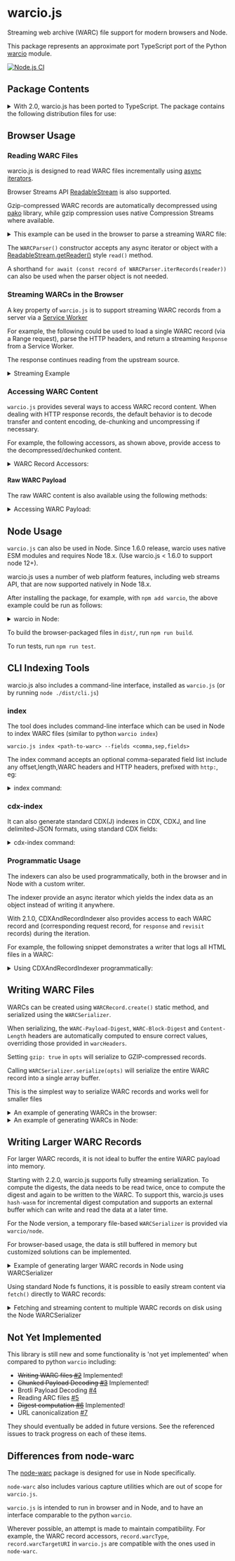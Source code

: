 # warcio.js

Streaming web archive (WARC) file support for modern browsers and Node.

This package represents an approximate port TypeScript port of the Python [warcio](https://github.com/webrecorder/warcio) module.

[![Node.js CI](https://github.com/webrecorder/warcio.js/actions/workflows/ci.yaml/badge.svg)](https://github.com/webrecorder/warcio.js/actions/workflows/ci.yaml)

## Package Contents

<details>
  <summary>With 2.0, warcio.js has been ported to TypeScript. The package contains the following distribution files for use:</summary>

- dist/index.js - ESM module for the package, external dependencies not bundled.
- dist/index.cjs - CJS module for the package, external dependencies not bundled.
- dist/index.all.js - ESM module with all external dependencies included, ready to be imported directly in the browser, eg. `import { ... } from "https://cdn.jsdelivr.net/npm/warcio/dist/index.all.js"`
- dist/utils.js - ESM module for just the utils module, can be imported with just `import "warcio/utils"` in node or browser.
- dist/utils.cjs - CJS module for the utils module
- dist/cli.js - ESM module for the CLI script, installed as `warcio.js` executable.
- dist/cli.cjs - CJS module for the CLI script.
</details>

## Browser Usage

### Reading WARC Files

warcio.js is designed to read WARC files incrementally using [async iterators](https://developer.mozilla.org/en-US/docs/Web/JavaScript/Reference/Global_Objects/Symbol/asyncIterator).

Browser Streams API [ReadableStream](https://developer.mozilla.org/en-US/docs/Web/API/ReadableStream) is also supported.

Gzip-compressed WARC records are automatically decompressed using [pako](https://github.com/nodeca/pako) library, while gzip compression uses
native Compression Streams where available.

<details>
  <summary>This example can be used in the browser to parse a streaming WARC file:</summary>

```html
<script type="module">
  import { WARCParser } from "https://cdn.jsdelivr.net/npm/warcio/dist/index.all.js";


  async function readWARC(url) {
    const response = await fetch(url);

    const parser = new WARCParser(response.body);

    for await (const record of parser) {
      // ways to access warc data
      console.log(record.warcType);
      console.log(record.warcTargetURI);
      console.log(record.warcHeader("WARC-Target-URI"));
      console.log(record.warcHeaders.headers.get("WARC-Record-ID"));

      // iterator over WARC content one chunk at a time (as Uint8Array)
      for await (const chunk of record) {
        ...
      }

      // access content as text
      const text = await record.contentText();
    }
  }

  readWARC("https://example.com/path/to/mywarc.warc");
</script>
```

</details>

The `WARCParser()` constructor accepts any async iterator or object with a [ReadableStream.getReader()](https://developer.mozilla.org/en-US/docs/Web/API/ReadableStream/getReader) style `read()` method.

A shorthand `for await (const record of WARCParser.iterRecords(reader))` can also be used when the parser object is not needed.

### Streaming WARCs in the Browser

A key property of `warcio.js` is to support streaming WARC records from a server via a [Service Worker](https://developer.mozilla.org/en-US/docs/Web/API/Service_Worker_API/Using_Service_Workers)

For example, the following could be used to load a single WARC record (via a Range request), parse the HTTP headers, and return a streaming `Response` from a Service Worker.

The response continues reading from the upstream source.

<details>
  <summary>Streaming Example</summary>

```javascript
import { WARCParser } from "https://cdn.jsdelivr.net/npm/warcio/dist/index.all.js";

async function streamWARCRecord(url, offset, length) {
  const response = await fetch(url, {
    headers: { Range: `bytes=${offset}-${offset + length - 1}` },
  });

  const parser = new WARCParser(response.body);

  // parse WARC record, which includes WARC headers and HTTP headers
  const record = await parser.parse();

  // get the response options for Response constructor
  const { status, statusText, headers } = record.getResponseInfo();

  // get a ReadableStream from the WARC record and return streaming response
  return new Response(record.getReadableStream(), {
    status,
    statusText,
    headers,
  });
}
```

</details>

### Accessing WARC Content

`warcio.js` provides several ways to access WARC record content. When dealing with HTTP response records,
the default behavior is to decode transfer and content encoding, de-chunking and uncompressing if necessary.

For example, the following accessors, as shown above, provide access to the decompressed/dechunked content.

<details>
  <summary>WARC Record Accessors:</summary>

```javascript

  // iterate over each chunk (Uint8Array)
  for await (const chunk of record) {
    ...
  }

  // iterate over lines
  for await (const line of record.iterLines()) {
    ...
  }

  // read one line
  const line = await record.readline()

  // read entire contents as Uint8Array
  const payload = await record.readFully(true)

  // read entire contents as a String (calls readFully)
  const text = await record.contentText()

```

</details>

#### Raw WARC Payload

The raw WARC content is also available using the following methods:

<details>
  <summary>Accessing WARC Payload:</summary>

```javascript

  // iterate over each raw chunk (not dechunked or decompressed)
  for await (const chunk of record.reader) {
    ...
  }

  const rawPayload = await record.readFully(false)
```

The `readFully()` method can read either the raw or decoded content.
When using `readFully()`, the payload is stored in the record as `record.payload` so that it can be accessed again.

Note that decoded and raw access should not be mixed. Attempting to access raw data after beginning decoding will result in an exception:

```javascript
// read decoded line
const line = await record.readline();

// XX this will throw error, raw data no longer available
const full = await record.readFully(false);

// this is ok
const fullDecoded = await record.readFully(true);
```

</details>

## Node Usage

`warcio.js` can also be used in Node. Since 1.6.0 release, warcio uses native ESM modules and requires Node 18.x. (Use warcio.js < 1.6.0 to support node 12+).

warcio.js uses a number of web platform features, including web streams API, that are now supported natively in Node 18.x.

After installing the package, for example, with `npm add warcio`, the above example could be run as follows:

<details>
  <summary>warcio in Node:</summary>

```javascript
import { WARCParser } from "warcio";
import fs from "fs";

async function readWARC(filename) {
  const nodeStream = fs.createReadStream(filename);

  const parser = new WARCParser(nodeStream);

  for await (const record of parser) {
    // ways to access warc data
    console.log(record.warcType);
    console.log(record.warcTargetURI);
    console.log(record.warcHeader("WARC-Target-URI"));
    console.log(record.warcHeaders.headers.get("WARC-Record-ID"));

    // iterator over WARC content one chunk at a time (as Uint8Array)
    for await (const chunk of record) {
      ...
    }

    // OR, access content as text
    const text = await record.contentText();
  }
}
```

</details>

To build the browser-packaged files in `dist/`, run `npm run build`.

To run tests, run `npm run test`.

## CLI Indexing Tools

warcio.js also includes a command-line interface, installed as `warcio.js` (or by running `node ./dist/cli.js`)

### index

The tool does includes command-line interface which can be used in Node to index WARC files (similar to python `warcio index`)

```
warcio.js index <path-to-warc> --fields <comma,sep,fields>
```

The index command accepts an optional comma-separated field list include any offset,length,WARC headers and HTTP headers, prefixed with `http:`, eg:

<details>
  <summary>index command:</summary>

```shell
warcio.js index ./test/data/example.warc --fields warc-type,warc-target-uri,http:content-type,offset,length
{"warc-type":"warcinfo","offset":0,"length":484}
{"warc-type":"warcinfo","offset":484,"length":705}
{"warc-type":"response","warc-target-uri":"http://example.com/","http:content-type":"text/html","offset":1189,"length":1365}
{"warc-type":"request","warc-target-uri":"http://example.com/","offset":2554,"length":800}
{"warc-type":"revisit","warc-target-uri":"http://example.com/","http:content-type":"text/html","offset":3354,"length":942}
{"warc-type":"request","warc-target-uri":"http://example.com/","offset":4296,"length":800}
```

</details>

### cdx-index

It can also generate standard CDX(J) indexes in CDX, CDXJ, and line delimited-JSON formats, using standard CDX fields:

<details>
  <summary>cdx-index command:</summary>

```shell
warcio.js cdx-index <path-to-warc> --format cdxj
warcio.js cdx-index ./test/data/example.warc
com,example)/ 20170306040206 {"url":"http://example.com/","mime":"text/html","status":200,"digest":"G7HRM7BGOKSKMSXZAHMUQTTV53QOFSMK","length":1365,"offset":1189,"filename":"example.warc"}
com,example)/ 20170306040348 {"url":"http://example.com/","mime":"warc/revisit","status":200,"digest":"G7HRM7BGOKSKMSXZAHMUQTTV53QOFSMK","length":942,"offset":3354,"filename":"example.warc"
```

</details>

### Programmatic Usage

The indexers can also be used programmatically, both in the browser and in Node with a custom writer.

The indexer provide an async iterator which yields the index data as an object instead of writing it anywhere.

With 2.1.0, CDXAndRecordIndexer also provides access to each WARC record and (corresponding request record, for `response` and `revisit` records)
during the iteration.

For example, the following snippet demonstrates a writer that logs all HTML files in a WARC:

<details>
  <summary>Using CDXAndRecordIndexer programmatically:</summary>

```html
<script type="module">
  import { CDXAndRecordIndexer } from "https://cdn.jsdelivr.net/npm/warcio/dist/index.all.js";

  async function indexWARC(url) {
    const response = await fetch(url);
    const indexer = new CDXAndRecordIndexer();

    const files = [{ reader: response.body, filename: url }];

    for await (const {cdx, record, reqRecord} of indexer.iterIndex(files)) {
      if (cdx.mime === "text/html") {
        const text = await record.contentText();
        console.log(`${cdx.url} is an HTML page of size: ${text.length}`);
      }
    }
  }

  indexWARC("https://example.com/path/to/mywarc.warc");
</script>
```

</details>

## Writing WARC Files

WARCs can be created using `WARCRecord.create()` static method, and serialized using the `WARCSerializer`.

When serializing, the `WARC-Payload-Digest`, `WARC-Block-Digest` and `Content-Length` headers are automatically computed
to ensure correct values, overriding those provided in `warcHeaders`.

Setting `gzip: true` in `opts` will serialize to GZIP-compressed records.

Calling `WARCSerializer.serialize(opts)` will serialize the entire WARC record into a single array buffer.

This is the simplest way to serialize WARC records and works well for smaller files

<details>
  <summary>An example of generating WARCs in the browser:</summary>

```html
<script type="module">
  import {
    WARCRecord,
    WARCSerializer,
  } from "https://cdn.jsdelivr.net/npm/warcio/dist/index.all.js";

  async function main() {
    // First, create a warcinfo record
    const warcVersion = "WARC/1.1";

    const info = {
      software: "warcio.js in browser",
    };
    const filename = "sample.warc";

    const warcinfo = await WARCRecord.createWARCInfo(
      { filename, warcVersion },
      info
    );

    const serializedWARCInfo = await WARCSerializer.serialize(warcinfo);

    // Create a sample response
    const url = "http://example.com/";
    const date = "2000-01-01T00:00:00Z";
    const type = "response";
    const httpHeaders = {
      "Custom-Header": "somevalue",
      "Content-Type": 'text/plain; charset="UTF-8"',
    };

    async function* content() {
      // content should be a Uint8Array, so encoding if emitting astring
      yield new TextEncoder().encode("sample content\n");
    }

    const record = await WARCRecord.create(
      { url, date, type, warcVersion, httpHeaders },
      content()
    );

    const serializedRecord = await WARCSerializer.serialize(record);

    console.log(new TextDecoder().decode(serializedWARCInfo));
    console.log(new TextDecoder().decode(serializedRecord));
  }

  main();
</script>
```

</details>

<details>
  <summary>An example of generating WARCs in Node:</summary>

```javascript
import { WARCRecord, WARCSerializer } from "warcio";

async function main() {
  // First, create a warcinfo record
  const warcVersion = "WARC/1.1";

  const info = {
    software: "warcio.js in node",
  };
  const filename = "sample.warc";

  const warcinfo = await WARCRecord.createWARCInfo(
    { filename, warcVersion },
    info
  );

  const serializedWARCInfo = await WARCSerializer.serialize(warcinfo);

  // Create a sample response
  const url = "http://example.com/";
  const date = "2000-01-01T00:00:00Z";
  const type = "response";
  const httpHeaders = {
    "Custom-Header": "somevalue",
    "Content-Type": 'text/plain; charset="UTF-8"',
  };

  async function* content() {
    // content should be a Uint8Array, so encoding if emitting astring
    yield new TextEncoder().encode("sample content\n");
  }

  const record = await WARCRecord.create(
    { url, date, type, warcVersion, httpHeaders },
    content()
  );

  const serializedRecord = await WARCSerializer.serialize(record);

  console.log(new TextDecoder().decode(serializedWARCInfo));
  console.log(new TextDecoder().decode(serializedRecord));
}

main();
```

</details>

## Writing Larger WARC Records

For larger WARC records, it is not ideal to buffer the entire WARC payload into memory.

Starting with 2.2.0, warcio.js supports fully streaming serialization.
To compute the digests, the data needs to be read twice, once to compute the digest and again to be written to the WARC.
To support this, warcio.js uses `hash-wasm` for incremental digest computation and supports an external buffer which can
write and read the data at a later time.

For the Node version, a temporary file-based `WARCSerializer` is provided via `warcio/node`.

For browser-based usage, the data is still
buffered in memory but customized solutions can be implemented.

<details>
  <summary>Example of generating larger WARC records in Node using WARCSerializer</summary>

```javascript
import { WARCRecord } from "warcio";
import { WARCSerializer } from "warcio/node";

async function main() {
  const url = "https://example.com/some/large/file";

  const resp = await fetch(url);

  const record = await WARCRecord.create({type: "response", url}, resp.body);

  // store up to 16K in memory, buffer the rest to temporary file
  const serializer = new WARCSerializer(record, {gzip: true, maxMemSize: 16384});

  for await (const chunk of serializer) {
    // process WARC record chunks incrementally
    console.log(chunk);
  }
}

main();
```

</details>

Using standard Node fs functions, it is possible to easily stream content via `fetch()` directly to
WARC records:

<details>
  <summary>Fetching and streaming content to multiple WARC records on disk using the Node WARCSerializer</summary>

```javascript
import fs from "node:fs";
import { pipeline } from "node:stream/promises";
import { Readable } from "node:stream";

import { WARCRecord } from "warcio";
import { WARCSerializer } from "warcio/node";

async function fetchAndWrite(url, warcOutputStream) {
  const resp = await fetch(url);

  const record = await WARCRecord.create({type: "response", url}, resp.body);

  const serializer = new WARCSerializer(record, {gzip: true});

  await pipeline(Readable.from(serializer), warcOutputStream, {end: false});
}

async function main() {
  const outputFile = fs.createWriteStream("test.warc.gz");

  await fetchAndWrite("https://example.com/some/large/file1.bin", outputFile);

  await fetchAndWrite("https://example.com/another/large/file2", outputFile);

  outputFile.close();
}

main();
```

</details>








## Not Yet Implemented

This library is still new and some functionality is 'not yet implemented' when compared to python `warcio` including:

- ~~Writing WARC files [#2](https://github.com/webrecorder/warcio.js/issues/2)~~ Implemented!
- ~~Chunked Payload Decoding [#3](https://github.com/webrecorder/warcio.js/issues/3)~~ Implemented!
- Brotli Payload Decoding [#4](https://github.com/webrecorder/warcio.js/issues/4)
- Reading ARC files [#5](https://github.com/webrecorder/warcio.js/issues/5)
- ~~Digest computation [#6](https://github.com/webrecorder/warcio.js/issues/6)~~ Implemented!
- URL canonicalization [#7](https://github.com/webrecorder/warcio.js/issues/7)

They should eventually be added in future versions. See the referenced issues to track progress on each of these items.

## Differences from node-warc

The [node-warc](https://github.com/N0taN3rd/node-warc) package is designed for use in Node specifically.

`node-warc` also includes various capture utilities which are out of scope for `warcio.js`.

`warcio.js` is intended to run in browser and in Node, and to have an interface comparable to the python `warcio`.

Wherever possible, an attempt is made to maintain compatibility. For example, the WARC record accessors, `record.warcType`, `record.warcTargetURI` in `warcio.js` are compatible with the ones used in `node-warc`.
